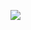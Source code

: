 ![]([https://bstats.org/signatures/bukkit/DP-UniversalCore.svg](https://bstats.org/signatures/bukkit/SkyExcelCore.svg))
